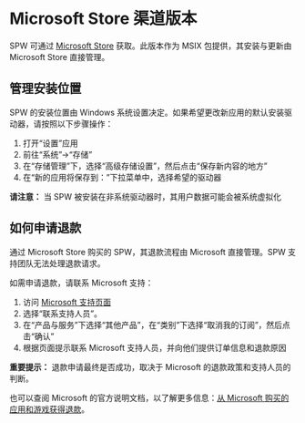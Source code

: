 # Microsoft Store 渠道版本

SPW 可通过 [Microsoft Store](https://apps.microsoft.com/detail/9P42FQ0WPQXK) 获取。此版本作为 MSIX 包提供，其安装与更新由 Microsoft Store 直接管理。

## 管理安装位置

SPW 的安装位置由 Windows 系统设置决定。如果希望更改新应用的默认安装驱动器，请按照以下步骤操作：

1.  打开“设置”应用
2.  前往“系统”->“存储”
3.  在“存储管理”下，选择“高级存储设置”，然后点击“保存新内容的地方”
4.  在“新的应用将保存到：”下拉菜单中，选择希望的驱动器

**请注意：** 当 SPW 被安装在非系统驱动器时，其用户数据可能会被系统虚拟化

## 如何申请退款

通过 Microsoft Store 购买的 SPW，其退款流程由 Microsoft 直接管理。SPW 支持团队无法处理退款请求。

如需申请退款，请联系 Microsoft 支持：

1.  访问 [Microsoft 支持页面](https://support.microsoft.com/home/contact?linkquery=Cancel%20a%20subscription)
2.  选择“联系支持人员”。
3.  在“产品与服务”下选择“其他产品”，在“类别”下选择“取消我的订阅”，然后点击“确认”
4.  根据页面提示联系 Microsoft 支持人员，并向他们提供订单信息和退款原因

**重要提示：** 退款申请最终是否成功，取决于 Microsoft 的退款政策和支持人员的判断。

也可以查阅 Microsoft 的官方说明文档，以了解更多信息：[从 Microsoft 购买的应用和游戏获得退款](https://support.microsoft.com/zh-cn/account-billing/%E4%BB%8E-microsoft-%E8%B4%AD%E4%B9%B0%E7%9A%84%E5%BA%94%E7%94%A8%E5%92%8C%E6%B8%B8%E6%88%8F%E8%8E%B7%E5%BE%97%E9%80%80%E6%AC%BE-81629012-aa4f-f48b-2394-8596f415072b)。